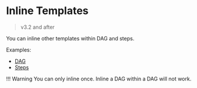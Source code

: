 # Inline Templates

> v3.2 and after

You can inline other templates within DAG and steps.

Examples:

* [DAG](https://raw.githubusercontent.com/argoproj/argo-workflows/main/examples/dag-inline-workflow.yaml)
* [Steps](https://raw.githubusercontent.com/argoproj/argo-workflows/main/examples/steps-inline-workflow.yaml)

!!! Warning
    You can only inline once. Inline a DAG within a DAG will not work.
